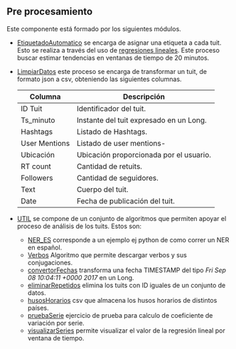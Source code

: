 ## Pre procesamiento ##

Este componente está formado por los siguientes módulos.

- [EtiquetadoAutomatico](https://github.com/lbarreraabarca/TwitterML/tree/master/Preprocesamiento/EtiquetadoAutomatico) se encarga de asignar una etiqueta a cada tuit. Esto se realiza a través del uso de [regresiones lineales](https://en.wikipedia.org/wiki/Linear_regression).
  Este proceso buscar estimar tendencias en ventanas de tiempo de 20 minutos. 
- [LimpiarDatos](https://github.com/lbarreraabarca/TwitterML/tree/master/Preprocesamiento/LimpiarDatos) este proceso se encarga de transformar un tuit, de formato json a csv, obteniendo las siguientes columnas.
  
  Columna | Descripción
  ------------ | ------------- 
  ID Tuit | Identificador del tuit.
  Ts_minuto | Instante del tuit expresado en un Long.
  Hashtags | Listado de Hashtags.
  User Mentions | Listado de user mentions-
  Ubicación | Ubicación proporcionada por el usuario.
  RT count | Cantidad de retuits.
  Followers | Cantidad de seguidores.
  Text | Cuerpo del tuit. 
  Date | Fecha de publicación del tuit. 

- [UTIL](https://github.com/lbarreraabarca/TwitterML/tree/master/Preprocesamiento/UTIL) se compone de un conjunto de algoritmos que permiten apoyar el proceso de análisis de los tuits. Estos son:
  - [NER_ES](https://github.com/lbarreraabarca/TwitterML/tree/master/Preprocesamiento/UTIL/NER_ES) corresponde a un ejemplo ej python de como correr un NER en español.
  - [Verbos](https://github.com/lbarreraabarca/TwitterML/tree/master/Preprocesamiento/UTIL/Verbos) Algoritmo que permite descargar verbos y sus conjugaciones.
  - [convertorFechas](https://github.com/lbarreraabarca/TwitterML/blob/master/Preprocesamiento/UTIL/convertorFechas) transforma una fecha TIMESTAMP del tipo *Fri Sep 08 10:04:11 +0000 2017* en un Long. 
  - [eliminarRepetidos](https://github.com/lbarreraabarca/TwitterML/tree/master/Preprocesamiento/UTIL/eliminarRepetidos) elimina los tuits con ID iguales de un conjunto de datos. 	
  - [husosHorarios](https://github.com/lbarreraabarca/TwitterML/tree/master/Preprocesamiento/UTIL/husosHorarios)	csv que almacena los husos horarios de distintos países. 
  - [pruebaSerie](https://github.com/lbarreraabarca/TwitterML/blob/master/Preprocesamiento/UTIL/pruebaSerie) ejercicio de prueba para calculo de coeficiente de variación por serie. 
  - [visualizarSeries](https://github.com/lbarreraabarca/TwitterML/blob/master/Preprocesamiento/UTIL/visualizarSeries) permite visualizar el valor de la regresión lineal por ventana de tiempo. 
